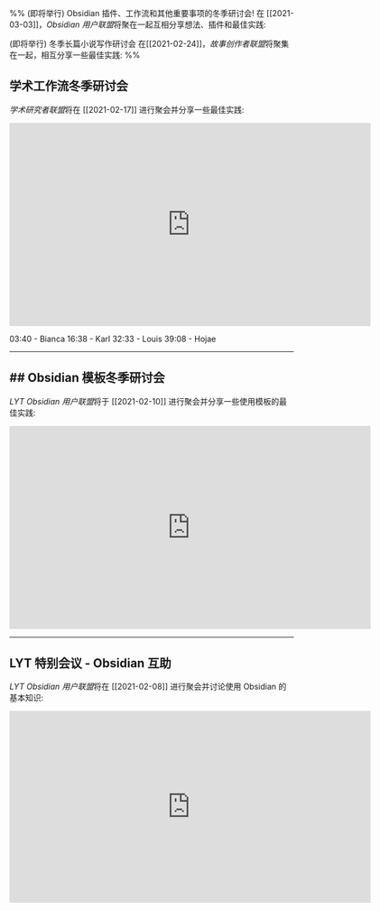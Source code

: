
%% (即将举行) Obsidian 插件、工作流和其他重要事项的冬季研讨会!
在 [[2021-03-03]]，*Obsidian 用户联盟*将聚在一起互相分享想法、插件和最佳实践:

(即将举行) 冬季长篇小说写作研讨会
在[[2021-02-24]]，*故事创作者联盟*将聚集在一起，相互分享一些最佳实践: %%
## 学术工作流冬季研讨会
*学术研究者联盟*将在 [[2021-02-17]] 进行聚会并分享一些最佳实践:
<iframe src="https://player.vimeo.com/video/513681217?color=5dbcd2&byline=0&portrait=0" width="640" height="360" frameborder="0" allow="autoplay; fullscreen; picture-in-picture" allowfullscreen></iframe>

03:40 - Bianca
16:38 - Karl
32:33 - Louis
39:08 - Hojae


---
## ## Obsidian 模板冬季研讨会
*LYT Obsidian 用户联盟*将于 [[2021-02-10]] 进行聚会并分享一些使用模板的最佳实践:
<iframe src="https://player.vimeo.com/video/511943786?color=5dbcd2&byline=0&portrait=0" width="640" height="360" frameborder="0" allow="autoplay; fullscreen; picture-in-picture" allowfullscreen></iframe>

---
## LYT 特别会议 - Obsidian 互助
*LYT Obsidian 用户联盟*将在 [[2021-02-08]] 进行聚会并讨论使用 Obsidian 的基本知识:
<iframe src="https://player.vimeo.com/video/510058987?color=5dbcd2&byline=0&portrait=0" width="640" height="340" frameborder="0" allow="autoplay; fullscreen; picture-in-picture" allowfullscreen></iframe>
